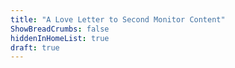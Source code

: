 ```yaml
---
title: "A Love Letter to Second Monitor Content"
ShowBreadCrumbs: false
hiddenInHomeList: true
draft: true
---
```





